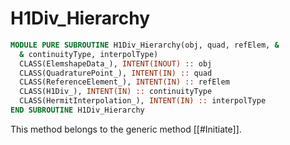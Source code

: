 # H1Div_Hierarchy

```fortran
MODULE PURE SUBROUTINE H1Div_Hierarchy(obj, quad, refElem, &
  & continuityType, interpolType)
  CLASS(ElemshapeData_), INTENT(INOUT) :: obj
  CLASS(QuadraturePoint_), INTENT(IN) :: quad
  CLASS(ReferenceElement_), INTENT(IN) :: refElem
  CLASS(H1Div_), INTENT(IN) :: continuityType
  CLASS(HermitInterpolation_), INTENT(IN) :: interpolType
END SUBROUTINE H1Div_Hierarchy
```

This method belongs to the generic method [[#Initiate]].
